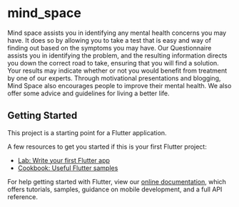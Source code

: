 # mind_space

Mind space assists you in identifying any mental health concerns you 
may have. It does so by allowing you to take a test that is easy and way of finding out based 
on the symptoms you may have. Our Questionnaire assists you in identifying the problem, and 
the resulting information directs you down the correct road to take, ensuring that you will find 
a solution. Your results may indicate whether or not you would benefit from treatment by one 
of our experts. Through motivational presentations and blogging, Mind Space also encourages 
people to improve their mental health. We also offer some advice and guidelines for living a 
better life.

## Getting Started

This project is a starting point for a Flutter application.

A few resources to get you started if this is your first Flutter project:

- [Lab: Write your first Flutter app](https://flutter.dev/docs/get-started/codelab)
- [Cookbook: Useful Flutter samples](https://flutter.dev/docs/cookbook)

For help getting started with Flutter, view our
[online documentation](https://flutter.dev/docs), which offers tutorials,
samples, guidance on mobile development, and a full API reference.
